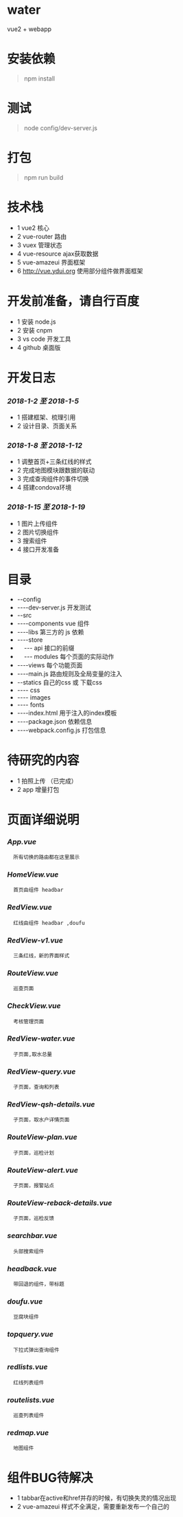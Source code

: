 # water

vue2 + webapp

# 安装依赖

 >npm install

# 测试

 >node config/dev-server.js

# 打包

 >npm run build

# 技术栈

  + 1 vue2  核心
  + 2 vue-router 路由
  + 3 vuex 管理状态
  + 4 vue-resource ajax获取数据
  + 5 vue-amazeui 界面框架
  + 6 http://vue.ydui.org 使用部分组件做界面框架

# 开发前准备，请自行百度
  + 1 安装 node.js
  + 2 安装 cnpm
  + 3 vs code 开发工具
  + 4 github 桌面版

# 开发日志

### _2018-1-2 至 2018-1-5_ 

 + 1 搭建框架、梳理引用
 + 2 设计目录、页面关系

### _2018-1-8 至 2018-1-12_

 + 1 调整首页+三条红线的样式
 + 2 完成地图模块跟数据的联动
 + 3 完成查询组件的事件切换
 + 4 搭建condova环境

### _2018-1-15 至 2018-1-19_

 + 1 图片上传组件
 + 2 图片切换组件
 + 3 搜索组件
 + 4 接口开发准备

# 目录
 
+ --config
+   ----dev-server.js 开发测试
+ --src
+   ----components vue 组件
+   ----libs 第三方的 js 依赖
+   ----store 
+     --- api 接口的前缀
+     --- modules 每个页面的实际动作
+   ----views 每个功能页面
+   ----main.js 路由规则及全局变量的注入
+ --statics 自己的css 或 下载css
+   ---- css 
+   ---- images
+   ---- fonts
+ ----index.html 用于注入的index模板
+ ----package.json 依赖信息
+ ----webpack.config.js 打包信息

# 待研究的内容
  + 1 拍照上传 （已完成）
  + 2 app 增量打包


# 页面详细说明

### _App.vue_
      所有切换的路由都在这里展示

### _HomeView.vue_
      首页由组件 headbar 
### _RedView.vue_
      红线由组件 headbar ,doufu
### _RedView-v1.vue_
      三条红线，新的界面样式
### _RouteView.vue_    
      巡查页面
### _CheckView.vue_    
      考核管理页面

### _RedView-water.vue_
      子页面,取水总量
### _RedView-query.vue_    
      子页面，查询和列表 
### _RedView-qsh-details.vue_    
      子页面，取水户详情页面 
### _RouteView-plan.vue_    
      子页面，巡检计划
### _RouteView-alert.vue_    
      子页面，报警站点
### _RouteView-reback-details.vue_          
      子页面，巡检反馈

### _searchbar.vue_
      头部搜索组件
### _headback.vue_
      带回退的组件，带标题
### _doufu.vue_
      豆腐块组件
### _topquery.vue_
      下拉式弹出查询组件
### _redlists.vue_
      红线列表组件
### _routelists.vue_
      巡查列表组件
### _redmap.vue_
      地图组件


# 组件BUG待解决
  + 1 tabbar在active和href并存的时候，有切换失灵的情况出现
  + 2 vue-amazeui 样式不全满足，需要重新发布一个自己的